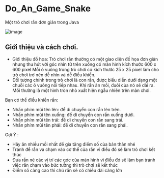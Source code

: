 # Do_An_Game_Snake
<p>Một trò chơi rắn đơn giản trong Java</p>

![image](https://github.com/Nam3630/Do_An_Game_Snake/assets/139667613/71fe1d59-a144-401b-9639-17ff0807d447)




<h2>Giới thiệu và cách chơi.</h2>

- Giới thiệu đồ họa: Trò chơi rắn thường có một giao diện đồ họa đơn giản 
nhưng thu hút với góc nhìn từ trên xuống có màn hình kích thước 600 x 600 
pixel Mỗi ô vuông trong trò chơi có kích thước 25 x 25 pixel làm cho trò 
chơi trở nên dễ nhìn và dễ điều khiển.
- Đối tượng chính trong trò chơi là con rắn, được biểu diễn dưới dạng một 
chuỗi các ô vuông nối tiếp nhau. Khi rắn ăn mồi, đuôi của nó sẽ dài ra. Mồi 
thường là một hình tròn nhỏ xuất hiện ngẫu nhiên trên màn chơi.

Bạn có thể điều khiển rắn:
<ul>
  <li>Nhấn phím mũi tên lên: để di chuyển con rắn lên trên.</li>
  <li>Nhấn phím mũi tên xuống: để di chuyển con rắn xuống dưới.</li>
  <li>Nhấn phím mũi tên trái: để di chuyển con rắn sang trái.</li>
  <li>Nhấn phím mũi tên phải: để di chuyển con rắn sang phải.</li>
</ul>

Gợi Ý : 
- Hãy ăn nhiều mồi nhất để gia tăng điểm số của bản thân nhé
- Tránh để rắn va chạm vào cơ thể của rắn vì điều đó sẽ làm trò chơi kết thúc
- Đưa rắn né các vị trí các góc của màn hình vì điều đó sẽ làm bạn tránh việc
   rắn chạm vào bức tường thì trò chơi sẽ kết thúc
- Điểm số càng cao thì chú rắn sẽ có chiều dài càng lớn  
